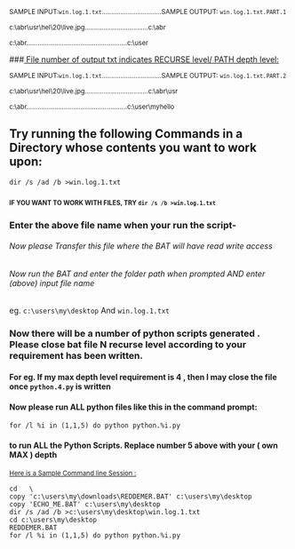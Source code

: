 <sup>SAMPLE INPUT:`win.log.1.txt`................................SAMPLE OUTPUT: `win.log.1.txt.PART.1`</sup>

<sup>c:\abr\usr\hel\20\live.jpg..................................c:\abr

<sup>c:\abr......................................................c:\user

###<ins> File number of output txt indicates RECURSE level/ PATH depth level:</ins>

<sup>SAMPLE INPUT:`win.log.1.txt`................................SAMPLE OUTPUT: `win.log.1.txt.PART.2`

<sup>c:\abr\usr\hel\20\live.jpg..................................c:\abr\usr

<sup>c:\abr......................................................c:\user\myhello

## Try running the following Commands in a Directory whose contents you want to work upon:
`dir /s /ad /b >win.log.1.txt`

### <sup><sup>IF YOU WANT TO WORK WITH FILES, TRY `dir /s /b >win.log.1.txt`</sup></sup>
### Enter the above file name when your run the script-
###### Now please Transfer this file where the BAT will have read write access
###### Now run the BAT and enter the folder path when prompted AND enter (above) input file name

eg. `c:\users\my\desktop` And `win.log.1.txt`

### Now there will be a number of python scripts generated . Please close bat file N recurse level according to your requirement has been written.
#### For eg. If my max depth level requirement is 4  , then I may close the file once `python.4.py` is written

#### Now please run ALL python files like this in the command prompt:
``for /l %i in (1,1,5) do python python.%i.py``

#### to run ALL the Python Scripts. Replace number 5 above with your ( own MAX ) depth
<sup><ins>Here is a Sample Command line Session :</ins>
```
cd   \
copy 'c:\users\my\downloads\REDDEMER.BAT' c:\users\my\desktop
copy 'ECHO_ME.BAT' c:\users\my\desktop
dir /s /ad /b >c:\users\my\desktop\win.log.1.txt
cd c:\users\my\desktop
REDDEMER.BAT
for /l %i in (1,1,5) do python python.%i.py
```






